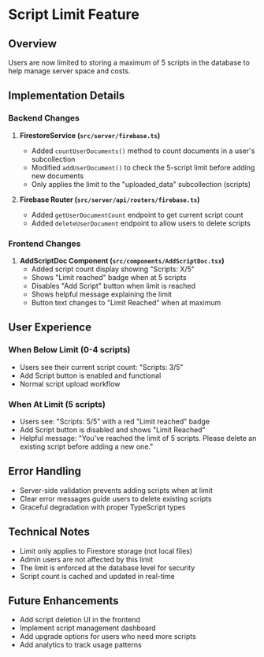 # Script Limit Feature

## Overview

Users are now limited to storing a maximum of 5 scripts in the database to help manage server space and costs.

## Implementation Details

### Backend Changes

1. **FirestoreService (`src/server/firebase.ts`)**

   - Added `countUserDocuments()` method to count documents in a user's subcollection
   - Modified `addUserDocument()` to check the 5-script limit before adding new documents
   - Only applies the limit to the "uploaded_data" subcollection (scripts)

2. **Firebase Router (`src/server/api/routers/firebase.ts`)**
   - Added `getUserDocumentCount` endpoint to get current script count
   - Added `deleteUserDocument` endpoint to allow users to delete scripts

### Frontend Changes

1. **AddScriptDoc Component (`src/components/AddScriptDoc.tsx`)**
   - Added script count display showing "Scripts: X/5"
   - Shows "Limit reached" badge when at 5 scripts
   - Disables "Add Script" button when limit is reached
   - Shows helpful message explaining the limit
   - Button text changes to "Limit Reached" when at maximum

## User Experience

### When Below Limit (0-4 scripts)

- Users see their current script count: "Scripts: 3/5"
- Add Script button is enabled and functional
- Normal script upload workflow

### When At Limit (5 scripts)

- Users see: "Scripts: 5/5" with a red "Limit reached" badge
- Add Script button is disabled and shows "Limit Reached"
- Helpful message: "You've reached the limit of 5 scripts. Please delete an existing script before adding a new one."

## Error Handling

- Server-side validation prevents adding scripts when at limit
- Clear error messages guide users to delete existing scripts
- Graceful degradation with proper TypeScript types

## Technical Notes

- Limit only applies to Firestore storage (not local files)
- Admin users are not affected by this limit
- The limit is enforced at the database level for security
- Script count is cached and updated in real-time

## Future Enhancements

- Add script deletion UI in the frontend
- Implement script management dashboard
- Add upgrade options for users who need more scripts
- Add analytics to track usage patterns
